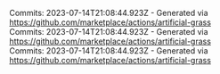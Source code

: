 Commits: 2023-07-14T21:08:44.923Z - Generated via https://github.com/marketplace/actions/artificial-grass
<br>
Commits: 2023-07-14T21:08:44.923Z - Generated via https://github.com/marketplace/actions/artificial-grass
<br>
Commits: 2023-07-14T21:08:44.923Z - Generated via https://github.com/marketplace/actions/artificial-grass
<br>
